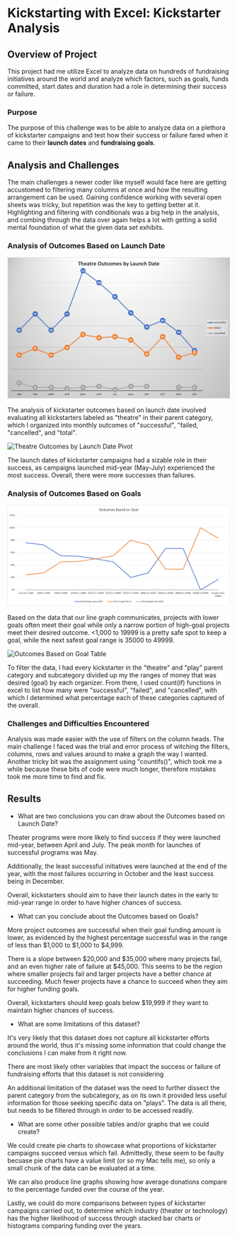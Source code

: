 # Kickstarting with Excel: Kickstarter Analysis

## Overview of Project

This project had me utilize Excel to analyze data on hundreds of fundraising initiatives around the world and analyze which factors, such as goals, funds committed, start dates and duration had a role in determining their success or failure. 


### Purpose

The purpose of this challenge was to be able to analyze data on a plethora of kickstarter campaigns and test how their success or failure fared when it came to their **launch dates** and **fundraising goals**. 


## Analysis and Challenges

The main challenges a newer coder like myself would face here are getting accustomed to filtering many columns at once and how the resulting arrangement can be used. Gaining confidence working with several open sheets was tricky, but repetition was the key to getting better at it. Highlighting and filtering with conditionals was a big help in the analysis, and combing through the data over again helps a lot with getting a solid mental foundation of what the given data set exhibits. 

### Analysis of Outcomes Based on Launch Date
![Outcomes Based on Launch Date Graph](https://github.com/mtryergreen/kickstarter_analysis/blob/8df4c35472aac27a28fd7e634502190fa8114090/Theatre%20Outcomes%20by%20Launch%20Date.png)

The analysis of kickstarter outcomes based on launch date involved evaluating all kickstarters labeled as "theatre" in their parent category, which I organized into monthly outcomes of "successful", "failed, "cancelled", and "total".

![Theatre Outcomes by Launch Date Pivot](https://user-images.githubusercontent.com/89936913/138542455-120ecd66-5536-426d-bb47-433e5827cf6d.png)

The launch dates of kickstarter campaigns had a sizable role in their success, as campaigns launched mid-year (May-July) experienced the most success. Overall, there were more successes than failures. 
	

### Analysis of Outcomes Based on Goals
![See chart of Outcomes Based on Goals](https://github.com/mtryergreen/kickstarter_analysis/blob/main/Outcomes_vs_Goals.png)

Based on the data that our line graph communicates, projects with lower goals often meet their goal while only a narrow portion of high-goal projects meet their desired outcome. <1,000 to 19999 is a pretty safe spot to keep a goal, while the next safest goal range is 35000 to 49999. 

![Outcomes Based on Goal Table](https://user-images.githubusercontent.com/89936913/138542714-940ca031-c173-4f10-9430-6d7224a13350.png)

To filter the data, I had every kickstarter in the "theatre" and "play" parent category and subcategory divided up my the ranges of money that was desired (goal) by each organizer. From there, I used count(if) functions in excel to list how many were "successful", "failed", and "cancelled", with which I determined what percentage each of these categories captured of the overall. 

### Challenges and Difficulties Encountered

Analysis was made easier with the use of filters on the column heads. The main challenge I faced was the trial and error process of witching the filters, columns, rows and values around to make a graph the way I wanted. Another tricky bit was the assignment using "countifs()", which took me a while because these bits of code were much longer, therefore mistakes took me more time to find and fix.


## Results

- What are two conclusions you can draw about the Outcomes based on Launch Date?

Theater programs were more likely to find success if they were launched mid-year, between April and July. The peak month for launches of successful programs was May. 

Additionally, the least successful initiatives were launched at the end of the year, with the most failures occurring in October and the least success being in December. 

Overall, kickstarters should aim to have their launch dates in the early to mid-year range in order to have higher chances of success. 

- What can you conclude about the Outcomes based on Goals?

More project outcomes are successful when their goal funding amount is lower, as evidenced by the highest percentage successful was in the range of less than $1,000 to $1,000 to $4,999. 

There is a slope between $20,000 and $35,000 where many projects fail, and an even higher rate of failure at $45,000. This seems to be the region where smaller projects fail and larger projects have a better chance at succeeding. Much fewer projects have a chance to succeed when they aim for higher funding goals. 

Overall, kickstarters should keep goals below $19,999 if they want to maintain higher chances of success.  


- What are some limitations of this dataset?

It's very likely that this dataset does not capture all kickstarter efforts around the world, thus it's missing some information that could change the conclusions I can make from it right now. 

There are most likely other variables that impact the success or failure of fundraising efforts that this dataset is not considering

An additional limitation of the dataset was the need to further dissect the parent category from the subcategory, as on its own it provided less useful information for those seeking specific data on "plays". The data is all there, but needs to be filtered through in order to be accessed readily. 

- What are some other possible tables and/or graphs that we could create?

We could create pie charts to showcase what proportions of kickstarter campaigns succeed versus which fail. Admittedly, these seem to be faulty becuase pie charts have a value limit (or so my Mac tells me), so only a small chunk of the data can be evaluated at a time. 

We can also produce line graphs showing how average donations compare to the percentage funded over the course of the year. 

Lastly, we could do more comparisons between types of kickstarter campaigns carried out, to determine which industry (theater or technology) has the higher likelihood of success through stacked bar charts or histograms comparing funding over the years. 
